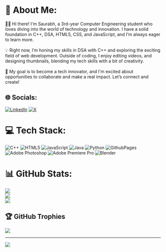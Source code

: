 # 💫 About Me:
👨‍🎓 Hi there! I'm Saurabh, a 3rd-year Computer Engineering student who loves diving into the world of technology and innovation. I have a solid foundation in C++, DSA, HTML5, CSS, and JavaScript, and I’m always eager to learn more.<br><br>💡 Right now, I’m honing my skills in DSA with C++ and exploring the exciting field of web development. Outside of coding, I enjoy editing videos, and designing thumbnails, blending my tech skills with a bit of creativity.<br><br>🚀 My goal is to become a tech innovator, and I'm excited about opportunities to collaborate and make a real impact. Let’s connect and create!


## 🌐 Socials:
[![LinkedIn](https://img.shields.io/badge/LinkedIn-%230077B5.svg?logo=linkedin&logoColor=white)](saurabhsonune) [![X](https://img.shields.io/badge/X-black.svg?logo=X&logoColor=white)](Saurucodes) 

# 💻 Tech Stack:
![C++](https://img.shields.io/badge/c++-%2300599C.svg?style=for-the-badge&logo=c%2B%2B&logoColor=white) ![HTML5](https://img.shields.io/badge/html5-%23E34F26.svg?style=for-the-badge&logo=html5&logoColor=white) ![JavaScript](https://img.shields.io/badge/javascript-%23323330.svg?style=for-the-badge&logo=javascript&logoColor=%23F7DF1E) ![Java](https://img.shields.io/badge/java-%23ED8B00.svg?style=for-the-badge&logo=openjdk&logoColor=white) ![Python](https://img.shields.io/badge/python-3670A0?style=for-the-badge&logo=python&logoColor=ffdd54) ![GithubPages](https://img.shields.io/badge/github%20pages-121013?style=for-the-badge&logo=github&logoColor=white) ![Adobe Photoshop](https://img.shields.io/badge/adobe%20photoshop-%2331A8FF.svg?style=for-the-badge&logo=adobe%20photoshop&logoColor=white) ![Adobe Premiere Pro](https://img.shields.io/badge/Adobe%20Premiere%20Pro-9999FF.svg?style=for-the-badge&logo=Adobe%20Premiere%20Pro&logoColor=white) ![Blender](https://img.shields.io/badge/blender-%23F5792A.svg?style=for-the-badge&logo=blender&logoColor=white)
# 📊 GitHub Stats:
![](https://github-readme-stats.vercel.app/api?username=sauruvibes&theme=midnight-purple&hide_border=true&include_all_commits=false&count_private=true)<br/>
![](https://github-readme-streak-stats.herokuapp.com/?user=sauruvibes&theme=midnight-purple&hide_border=true)<br/>
![](https://github-readme-stats.vercel.app/api/top-langs/?username=sauruvibes&theme=midnight-purple&hide_border=true&include_all_commits=false&count_private=true&layout=compact)

## 🏆 GitHub Trophies
![](https://github-profile-trophy.vercel.app/?username=sauruvibes&theme=radical&no-frame=false&no-bg=true&margin-w=4)

---
[![](https://visitcount.itsvg.in/api?id=sauruvibes&icon=0&color=0)](https://visitcount.itsvg.in)

<!-- Proudly created with GPRM ( https://gprm.itsvg.in ) -->
